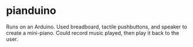 # pianduino

Runs on an Arduino.  Used breadboard, tactile pushbuttons, and speaker to create a mini-piano. Could record music played, then play it back to the user.
